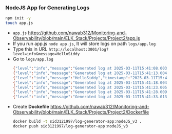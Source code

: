 ### NodeJS App for Generating Logs ###

```bash
npm init -y
touch app.js
```

- `app.js` https://github.com/nawab312/Monitoring-and-Observability/blob/main/ELK_Stack/Projects/Project2/app.js
- If you run app.js `node app.js`, It will store logs on path `logs/app.log`
- Type this in URL `http://localhost:3001/log?level=info&message=HelloSiddy`
- Go to `logs/app.log`
  ```bash
  {"level":"info","message":"Generated log at 2025-03-11T15:41:08.003Z","timestamp":"2025-03-11T15:41:08.004Z"}
  {"level":"info","message":"Generated log at 2025-03-11T15:41:13.004Z","timestamp":"2025-03-11T15:41:13.004Z"}
  {"level":"info","message":"HelloSiddy","timestamp":"2025-03-11T15:41:17.723Z"}
  {"level":"info","message":"Generated log at 2025-03-11T15:41:18.004Z","timestamp":"2025-03-11T15:41:18.004Z"}
  {"level":"info","message":"Generated log at 2025-03-11T15:41:23.005Z","timestamp":"2025-03-11T15:41:23.005Z"}
  {"level":"info","message":"Generated log at 2025-03-11T15:41:28.009Z","timestamp":"2025-03-11T15:41:28.009Z"}
  {"level":"info","message":"Generated log at 2025-03-11T15:41:33.013Z","timestamp":"2025-03-11T15:41:33.013Z"}
  ```
- Create **Dockefile** https://github.com/nawab312/Monitoring-and-Observability/blob/main/ELK_Stack/Projects/Project2/Dockerfile
  ```bash
  docker build -t sid3121997/log-generator-app:nodeJS_v3 .
  docker push sid3121997/log-generator-app:nodeJS_v3
  ```





